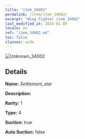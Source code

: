 ```yaml
---
title: "item_34002"
permalink: /item/item_34002/
excerpt: "Wing Fighter item_34002"
last_modified_at: 2024-01-09
locale: en
ref: "item_34002.md"
toc: false
classes: wide
---
```



 ![Unknown_34002](/images/item/Settlement_star_p.png)



## Details

 **Name:** *Settlement_star* 

 **Description:** 

 **Rarity:** 1 

 **Type:** 4 

 **Suction:** true 

 **Auto Suction:** false 


